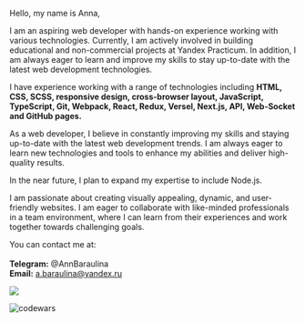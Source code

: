 
Hello, my name is Anna,

I am an aspiring web developer with hands-on experience working with various technologies. Currently, I am actively involved in building educational and non-commercial projects at Yandex Practicum. In addition, I am always eager to learn and improve my skills to stay up-to-date with the latest web development technologies.

I have experience working with a range of technologies including __HTML, CSS, SCSS, responsive design, cross-browser layout, JavaScript, TypeScript, Git, Webpack, React, Redux, Versel, Next.js, API, Web-Socket and GitHub pages.__

As a web developer, I believe in constantly improving my skills and staying up-to-date with the latest web development trends. I am always eager to learn new technologies and tools to enhance my abilities and deliver high-quality results.

In the near future, I plan to expand my expertise to include Node.js.

I am passionate about creating visually appealing, dynamic, and user-friendly websites. I am eager to collaborate with like-minded professionals in a team environment, where I can learn from their experiences and work together towards challenging goals.

You can contact me at:<br/>
<br/>
__Telegram:__ @AnnBaraulina<br/>
__Email:__ a.baraulina@yandex.ru<br/>







![](https://komarev.com/ghpvc/?username=AnnaBaraulina)

![codewars](https://www.codewars.com/users/AnnaBaraulina/badges/micro)

